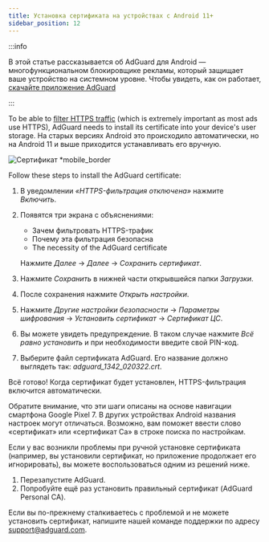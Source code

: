 ```yaml
---
title: Установка сертификата на устройствах с Android 11+
sidebar_position: 12
---
```


:::info

В этой статье рассказывается об AdGuard для Android — многофункциональном блокировщике рекламы, который защищает ваше устройство на системном уровне. Чтобы увидеть, как он работает, [скачайте приложение AdGuard](https://agrd.io/download-kb-adblock)

:::

To be able to [filter HTTPS traffic](/general/https-filtering/what-is-https-filtering.md) (which is extremely important as most ads use HTTPS), AdGuard needs to install its certificate into your device's user storage. На старых версиях Android это происходило автоматически, но на Android 11 и выше приходится устанавливать его вручную.

![Сертификат *mobile_border](https://cdn.adtidy.org/content/kb/ad_blocker/android/solving_problems/manual-certificate/g.gif)

Follow these steps to install the AdGuard certificate:

1. В уведомлении *«HTTPS-фильтрация отключена»* нажмите *Включить*.

1. Появятся три экрана с объяснениями:
    - Зачем фильтровать HTTPS-трафик
    - Почему эта фильтрация безопасна
    - The necessity of the AdGuard certificate

    Нажмите *Далее* → *Далее* → *Сохранить сертификат*.

1. Нажмите *Сохранить* в нижней части открывшейся папки *Загрузки*.

1. После сохранения нажмите *Открыть настройки*.

1. Нажмите *Другие настройки безопасности* → *Параметры шифрования* → *Установить сертификат* → *Сертификат ЦС*.

1. Вы можете увидеть предупреждение. В таком случае нажмите *Всё равно установить* и при необходимости введите свой PIN-код.

1. Выберите файл сертификата AdGuard. Его название должно выглядеть так: *adguard_1342_020322.crt*.

Всё готово! Когда сертификат будет установлен, HTTPS-фильтрация включится автоматически.

Обратите внимание, что эти шаги описаны на основе навигации смартфона Google Pixel 7. В других устройствах Android названия настроек могут отличаться. Возможно, вам поможет ввести слово «сертификат» или «сертификат Ca» в строке поиска по настройкам.

Если у вас возникли проблемы при ручной установке сертификата (например, вы установили сертификат, но приложение продолжает его игнорировать), вы можете воспользоваться одним из решений ниже.

1. Перезапустите AdGuard.
2. Попробуйте ещё раз установить правильный сертификат (AdGuard Personal CA).

Если вы по-прежнему сталкиваетесь с проблемой и не можете установить сертификат, напишите нашей команде поддержки по адресу support@adguard.com.
